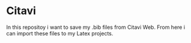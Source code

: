 # Citavi

In this repositoy i want to save my .bib files from Citavi Web. From here i can import these files to my Latex projects.
